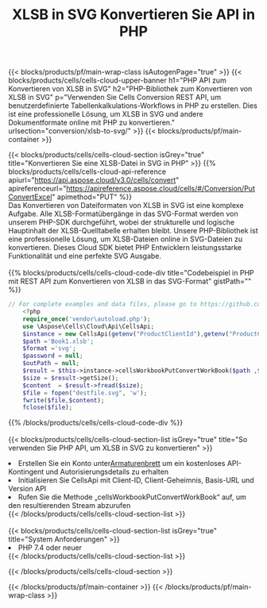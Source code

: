 ﻿---
title:  XLSB in SVG Konvertieren Sie API in PHP
description:  Verwenden von Aspose.Cells Cloud SDK für PHP zum Konvertieren einer XLSB-Formatdatei in eine Datei im SVG-Format.
url: /de/php/conversion/xlsb-to-svg/
---
{{< blocks/products/pf/main-wrap-class isAutogenPage="true" >}}
{{< blocks/products/cells/cells-cloud-upper-banner h1="PHP API zum Konvertieren von XLSB in SVG" h2="PHP-Bibliothek zum Konvertieren von XLSB in SVG" p="Verwenden Sie Cells Conversion REST API, um benutzerdefinierte Tabellenkalkulations-Workflows in PHP zu erstellen. Dies ist eine professionelle Lösung, um XLSB in SVG und andere Dokumentformate online mit PHP zu konvertieren." urlsection="conversion/xlsb-to-svg/" >}}
{{< blocks/products/pf/main-container >}}

{{< blocks/products/cells/cells-cloud-section isGrey="true" title="Konvertieren Sie eine XLSB-Datei in SVG in PHP" >}}
{{% blocks/products/cells/cells-cloud-api-reference apiurl="https://api.aspose.cloud/v3.0/cells/convert" apireferenceurl="https://apireference.aspose.cloud/cells/#/Conversion/PutConvertExcel" apimethod="PUT" %}}
<br/>
Das Konvertieren von Dateiformaten von XLSB in SVG ist eine komplexe Aufgabe. Alle XLSB-Formatübergänge in das SVG-Format werden von unserem PHP-SDK durchgeführt, wobei der strukturelle und logische Hauptinhalt der XLSB-Quelltabelle erhalten bleibt. Unsere PHP-Bibliothek ist eine professionelle Lösung, um XLSB-Dateien online in SVG-Dateien zu konvertieren. Dieses Cloud SDK bietet PHP Entwicklern leistungsstarke Funktionalität und eine perfekte SVG Ausgabe.
<br/>
<br/>
{{% blocks/products/cells/cells-cloud-code-div title="Codebeispiel in PHP mit REST API zum Konvertieren von XLSB in das SVG-Format" gistPath="" %}}
 
```php
// For complete examples and data files, please go to https://github.com/aspose-cells-cloud/aspose-cells-cloud-php/
    <?php
    require_once('vendor\autoload.php');
    use \Aspose\Cells\Cloud\Api\CellsApi;
    $instance = new CellsApi(getenv("ProductClientId"),getenv("ProductClientSecret"));
    $path ='Book1.xlsb';    
    $format ='svg';
    $password = null;
    $outPath = null;      
    $result = $this->instance->cellsWorkbookPutConvertWorkBook($path ,$format, $password,  $outPath);
    $size = $result->getSize();
    $content  = $result->fread($size);
    $file = fopen("destfile.svg", 'w');
    fwrite($file,$content);
    fclose($file);
```
 
{{% /blocks/products/cells/cells-cloud-code-div %}}
<br/>
<br/>
{{< blocks/products/cells/cells-cloud-section-list isGrey="true" title="So verwenden Sie PHP API, um XLSB in SVG zu konvertieren" >}}
<li> Erstellen Sie ein Konto unter<a href="https://dashboard.aspose.cloud/">Armaturenbrett</a> um ein kostenloses API-Kontingent und Autorisierungsdetails zu erhalten</li>
<li>Initialisieren Sie CellsApi mit Client-ID, Client-Geheimnis, Basis-URL und Version API</li>
<li>Rufen Sie die Methode „cellsWorkbookPutConvertWorkBook“ auf, um den resultierenden Stream abzurufen</li>
{{< /blocks/products/cells/cells-cloud-section-list >}}
<br/>
<br/>
{{< blocks/products/cells/cells-cloud-section-list isGrey="true" title="System Anforderungen" >}}
<li>PHP 7.4 oder neuer</li>
{{< /blocks/products/cells/cells-cloud-section-list >}}

{{< /blocks/products/cells/cells-cloud-section >}}

{{< /blocks/products/pf/main-container >}}
{{< /blocks/products/pf/main-wrap-class >}}
